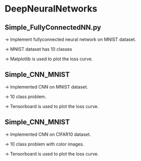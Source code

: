 # DeepNeuralNetworks

## Simple_FullyConnectedNN.py
-> Implement fullyconnected neural network on MNIST dataset. 

-> MNIST dataset has 10 classes

-> Matplotlib is used to plot the loss curve.

## Simple_CNN_MNIST
-> Implemented CNN on MNIST dataset.

-> 10 class problem.

-> Tensorboard is used to plot the loss curve. 


## Simple_CNN_MNIST
-> Implemented CNN on CIFAR10 dataset.

-> 10 class problem with color images.

-> Tensorboard is used to plot the loss curve. 


